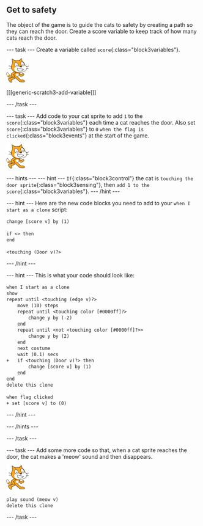 ## Get to safety

The object of the game is to guide the cats to safety by creating a path so they can reach the door. Create a score variable to keep track of how many cats reach the door.

--- task ---
Create a variable called `score`{:class="block3variables"}.

![Cat sprite](images/cat-sprite.png)

[[[generic-scratch3-add-variable]]]

--- /task ---

--- task ---
Add code to your cat sprite to add `1` to the `score`{:class="block3variables"} each time a cat reaches the door. Also set `score`{:class="block3variables"} to `0` `when the flag is clicked`{:class="block3events"} at the start of the game.

![Cat sprite](images/cat-sprite.png)

--- hints ---
--- hint ---
`If`{:class="block3control"} the cat is `touching the door sprite`{:class="block3sensing"}, then `add 1 to the score`{:class="block3variables"}.
--- /hint ---

--- hint ---
Here are the new code blocks you need to add to your `when I start as a clone` script:
```blocks3
change [score v] by (1)

if <> then
end

<touching (Door v)?>
```
--- /hint ---

--- hint ---
This is what your code should look like:

```blocks3
when I start as a clone
show
repeat until <touching (edge v)?>
    move (10) steps
    repeat until <touching color [#0000ff]?>
        change y by (-2)
    end
    repeat until <not <touching color [#0000ff]?>>
        change y by (2)
    end
    next costume
    wait (0.1) secs
+   if <touching (Door v)?> then
        change [score v] by (1)
    end
end
delete this clone

when flag clicked
+ set [score v] to (0)
```
--- /hint ---

--- /hints ---

--- /task ---

--- task ---
Add some more code so that, when a cat sprite reaches the door, the cat makes a 'meow' sound and then disappears.

![Cat sprite](images/cat-sprite.png)

```blocks3
play sound (meow v)
delete this clone
```
--- /task ---
